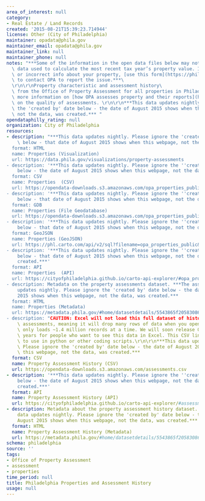 ```yaml
---
area_of_interest: null
category:
- Real Estate / Land Records
created: '2015-08-21T15:39:23.714944'
license: Other (City of Philadelphia)
maintainer: opadata@phila.gov
maintainer_email: opadata@phila.gov
maintainer_link: null
maintainer_phone: null
notes: "***Some of the information in the open data files below may not yet reflect the\
  \ data used to calculate the most recent tax year’s property value. If you see missing\
  \ or incorrect info about your property, [use this form](https://phila.formstack.com/forms/property_feedback_form)\
  \ to contact OPA to report the issue.***\
  \r\n\r\nProperty characteristic and assessment history\
  \ from the Office of Property Assessment for all properties in Philadelphia. See\
  \ more information on [how OPA assesses property and their reports](https://www.phila.gov/departments/office-of-property-assessment/resources/)\
  \ on the quality of assessments. \r\n\r\n***This data updates nightly. Please ignore\
  \ the 'created by' date below - the date of August 2015 shows when this webpage,\
  \ not the data, was created.*** "
opendataphilly_rating: null
organization: City of Philadelphia
resources:
- description: "***This data updates nightly. Please ignore the 'created by' date\
    \ below - that date of August 2015 shows when this webpage, not the data, was created.***
  format: HTML
  name: Properties (Visualization)
  url: https://data.phila.gov/visualizations/property-assessments
- description: '***This data updates nightly. Please ignore the ''created by'' date
    below - the date of August 2015 shows when this webpage, not the data, was created.***'
  format: CSV
  name: Properties  (CSV)
  url: https://opendata-downloads.s3.amazonaws.com/opa_properties_public.csv
- description: '***This data updates nightly. Please ignore the ''created by'' date
    below - that date of August 2015 shows when this webpage, not the data, was created.***'
  format: GDB
  name: Properties (File Geodatabase)
  url: https://opendata-downloads.s3.amazonaws.com/opa_properties_public.gdb.zip
- description: '***This data updates nightly. Please ignore the ''created by'' date
    below - that date of August 2015 shows when this webpage, not the data, was created.***'
  format: GeoJSON
  name: Properties (GeoJSON)
  url: https://phl.carto.com/api/v2/sql?filename=opa_properties_public&format=geojson&skipfields=cartodb_id&q=SELECT+*+FROM+opa_properties_public
- description: '***This data updates nightly. Please ignore the ''created by'' date
    below - that date of August 2015 shows when this webpage, not the data, was
    created.***'
  format: API
  name: Properties  (API)
  url: https://cityofphiladelphia.github.io/carto-api-explorer/#opa_properties_public
- description: Metadata on the property assessments dataset. ***The assessment data
    updates nightly. Please ignore the 'created by' date below - the date of August
    2015 shows when this webpage, not the data, was created.***
  format: HTML
  name: Properties (Metadata)
  url: https://metadata.phila.gov/#home/datasetdetails/5543865f20583086178c4ee5/representationdetails/55d624fdad35c7e854cb21a4/
- description: "CAUTION: Excel will not load this full dataset of historic property\
    \ assessments, meaning it will drop many rows of data when you open it. Excel\
    \ only loads ~1.4 million records at a time. We will soon release CSVs for individual\
    \ years for people who want to see this data in Excel. This CSV link is for technologists\
    \ to use in python or other coding scripts.\r\n\r\n***This data updates nightly.\
    \ Please ignore the 'created by' date below - the date of August 2015 shows when\
    \ this webpage, not the data, was created.***
  format: CSV
  name: Property Assessment History (CSV)
  url: https://opendata-downloads.s3.amazonaws.com/assessments.csv
- description: '***This data updates nightly. Please ignore the ''created by'' date
    below - the date of August 2015 shows when this webpage, not the data, was
    created.***'
  format: API
  name: Property Assessment History (API)
  url: https://cityofphiladelphia.github.io/carto-api-explorer/#assessments
- description: Metadata about the property assessment history dataset. ***The history
    data updates nightly. Please ignore the 'created by' date below - the date of
    August 2015 shows when this webpage, not the data, was created.***
  format: HTML
  name: Property Assessment History (Metadata)
  url: https://metadata.phila.gov/#home/datasetdetails/5543865f20583086178c4ee5/representationdetails/55d62f07ee9c74144746ccfd/
schema: philadelphia
source: ''
tags:
- Office of Property Assessment
- assessment
- properties
time_period: null
title: Philadelphia Properties and Assessment History
usage: null
---
```

